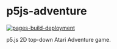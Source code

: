 # p5js-adventure

[![pages-build-deployment](https://github.com/EthanThatOneKid/p5js-adventure/actions/workflows/pages/pages-build-deployment/badge.svg)](https://github.com/EthanThatOneKid/p5js-adventure/actions/workflows/pages/pages-build-deployment)

p5.js 2D top-down Atari Adventure game.
